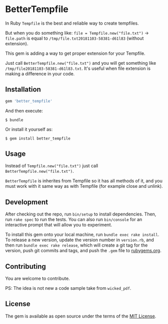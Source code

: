 # BetterTempfile

In Ruby `Tempfile` is the best and reliable way to create tempfiles. 

But when you do something like: `file = Tempfile.new("file.txt")` -> `file.path` is equal to `/tmp/file.txt20181103-58381-d61l83` (without extension).

This gem is adding a way to get proper extension for your Tempfile.

Just call `BetterTempfile.new("file.txt")` and you will get something like `/tmp/file20181103-58381-d61l83.txt`. It's useful when file extension is making a difference in your code.

## Installation

```ruby
gem 'better_tempfile'
```

And then execute:

    $ bundle

Or install it yourself as:

    $ gem install better_tempfile

## Usage

Instead of `Tempfile.new("file.txt")` just call `BetterTempfile.new("file.txt")`.

`BetterTempfile` is inherites from Tempfile so it has all methods of it, and you must work with it same way as with Tempfile (for example close and unlink).

## Development

After checking out the repo, run `bin/setup` to install dependencies. Then, run `rake spec` to run the tests. You can also run `bin/console` for an interactive prompt that will allow you to experiment.

To install this gem onto your local machine, run `bundle exec rake install`. To release a new version, update the version number in `version.rb`, and then run `bundle exec rake release`, which will create a git tag for the version, push git commits and tags, and push the `.gem` file to [rubygems.org](https://rubygems.org).

## Contributing

You are welcome to contribute.

PS: The idea is not new a code sample take from `wicked_pdf`.

## License

The gem is available as open source under the terms of the [MIT License](https://opensource.org/licenses/MIT).
